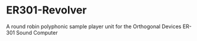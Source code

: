 # ER301-Revolver
A round robin polyphonic sample player unit for the Orthogonal Devices ER-301 Sound Computer

